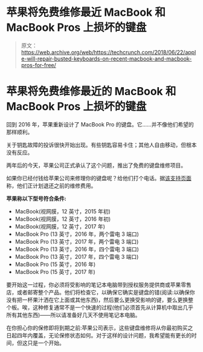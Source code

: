 # 苹果将免费维修最近 MacBook 和 MacBook Pros 上损坏的键盘 

> 原文：<https://web.archive.org/web/https://techcrunch.com/2018/06/22/apple-will-repair-busted-keyboards-on-recent-macbook-and-macbook-pros-for-free/>

# 苹果将免费维修最近的 MacBook 和 MacBook Pros 上损坏的键盘

回到 2016 年，苹果重新设计了 MacBook Pro 的键盘。它……并不像他们希望的那样顺利。

关于钥匙故障的投诉很快开始出现。有些钥匙容易卡住；其他人自由移动，但根本没有反应。

两年后的今天，苹果公司正式承认了这个问题，推出了免费的键盘维修项目。

如果你已经付钱给苹果公司来修理你的键盘呢？给他们打个电话。据[该支持页面](https://web.archive.org/web/20221208162434/https://www.apple.com/support/keyboard-service-program-for-macbook-and-macbook-pro/)称，他们正计划退还之前的维修费用。

**苹果称以下型号符合条件:**

*   MacBook(视网膜，12 英寸，2015 年初)
*   MacBook(视网膜，12 英寸，2016 年初)
*   MacBook(视网膜，12 英寸，2017 年)
*   MacBook Pro (13 英寸，2016 年，两个雷电 3 端口)
*   MacBook Pro (13 英寸，2017 年，两个雷电 3 端口)
*   MacBook Pro (13 英寸，2016 年，四个雷电 3 端口)
*   MacBook Pro (13 英寸，2017 年，四个雷电 3 端口)
*   MacBook Pro (15 英寸，2016 年)
*   MacBook Pro (15 英寸，2017 年)

要开始这一过程，你必须将受影响的笔记本电脑带到授权服务提供商或苹果零售店，或者邮寄整个产品。他们将检查它，以确保它确实是键盘的错(阅读:以确保你没有把一杯果汁洒在它上面或其他东西)，然后要么更换受影响的键，要么更换整个板。唉，这种修复通常不是一个快速的过程(他们必须首先从计算机中取出几乎所有其他东西)——所以请准备好几天不使用笔记本电脑。

在你担心你的保修即将到期之前:苹果公司表示，这些键盘维修将从你最初购买之日起四年内覆盖，无论保修状态如何。对于这样的设计问题，我希望能有更长的时间，但这只是一个开始。